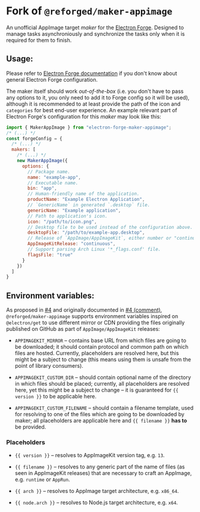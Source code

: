 # Fork of `@reforged/maker-appimage`

An unofficial AppImage target *maker* for the [Electron Forge][1]. Designed to
manage tasks asynchroniously and synchronize the tasks only when it is required
for them to finish. 

## Usage:

Please refer to [Electron Forge documentation][3] if you don't know about
general Electron Forge configuration.

The maker itself should work *out-of-the-box* (i.e. you don't have to pass any
options to it, you only need to add it to Forge config so it will be used),
although it is recommended to at least provide the path of the icon and
`categories` for best end-user experience. An example relevant part of Electron
Forge's configuration for this *maker* may look like this:

```js
import { MakerAppImage } from "electron-forge-maker-appimage";
/* (...) */
const forgeConfig = {
  /* (...) */
  makers: [
    /* (...) */
    new MakerAppImage({
      options: {
        // Package name.
        name: "example-app",
        // Executable name.
        bin: "app",
        // Human-friendly name of the application.
        productName: "Example Electron Application",
        // `GenericName` in generated `.desktop` file.
        genericName: "Example application",
        // Path to application's icon.
        icon: "/path/to/icon.png",
        // Desktop file to be used instead of the configuration above.
        desktopFile: "/path/to/example-app.desktop",
        // Release of `AppImage/AppImageKit`, either number or "continuous".
        AppImageKitRelease: "continuous",
        // Support parsing Arch Linux '*_flags.conf' file.
        flagsFile: "true"
      }
    })
  ]
}
```

## Environment variables:

As proposed in [#4][4] and originally documented in [#4 (comment)][5],
`@reforged/maker-appimage` supports environment variables inspired on
`@electron/get` to use different mirror or CDN providing the files originally
published on GitHub as part of `AppImage/AppImageKit` releases:

- `APPIMAGEKIT_MIRROR` – contains base URL from which files are going to be
  downloaded; it should contain protocol and common path on which files
  are hosted. Currently, placeholders are resolved here, but this might be
  a subject to change (this means using them is unsafe from the point of library
  consumers).

- `APPIMAGEKIT_CUSTOM_DIR` – should contain optional name of the directory
  in which files should be placed; currently, all placeholders are resolved
  here, yet this might be a subject to change – it is guaranteed for
  `{{ version }}` to be applicable here.

- `APPIMAGEKIT_CUSTOM_FILENAME` – should contain a filename template, used
  for resolving to one of the files which are going to be downloaded by maker;
  all placeholders are applicable here and `{{ filename }}` **has to** be
  provided.

### Placeholders

- `{{ version }}` – resolves to AppImageKit version tag, e.g. `13`.

- `{{ filename }}` – resolves to any generic part of the name of files (as seen
  in AppImageKit releases) that are necessary to craft an AppImage,  e.g.
  `runtime` or `AppRun`.

- `{{ arch }}` – resolves to AppImage target architecture, e.g. `x86_64`.

- `{{ node.arch }}` – resolves to Node.js target architecture, e.g. `x64`.

[1]: https://github.com/electron/forge
[2]: https://github.com/SpacingBat3/ReForged
[3]: https://www.electronforge.io/configuration
[4]: https://github.com/SpacingBat3/ReForged/issues/4
[5]: https://github.com/SpacingBat3/ReForged/issues/4#issuecomment-1412792436
